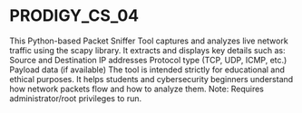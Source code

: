 # PRODIGY_CS_04
This Python-based Packet Sniffer Tool captures and analyzes live network traffic using the scapy library. 
It extracts and displays key details such as:
Source and Destination IP addresses
Protocol type (TCP, UDP, ICMP, etc.)
Payload data (if available)
The tool is intended strictly for educational and ethical purposes. It helps students and cybersecurity beginners understand how network packets flow and how to analyze them.
Note: Requires administrator/root privileges to run.
